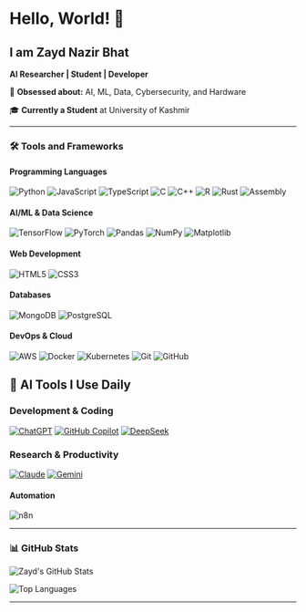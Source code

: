 # Hello, World! 👋

## I am Zayd Nazir Bhat

**AI Researcher | Student | Developer**

🎯 **Obsessed about:** AI, ML, Data, Cybersecurity, and Hardware

🎓 **Currently a Student** at University of Kashmir

---

### 🛠️ **Tools and Frameworks**

#### **Programming Languages**
![Python](https://img.shields.io/badge/Python-3776AB?style=for-the-badge&logo=python&logoColor=white)
![JavaScript](https://img.shields.io/badge/JavaScript-F7DF1E?style=for-the-badge&logo=javascript&logoColor=black)
![TypeScript](https://img.shields.io/badge/TypeScript-3178C6?style=for-the-badge&logo=typescript&logoColor=white)
![C](https://img.shields.io/badge/C-A8B9CC?style=for-the-badge&logo=c&logoColor=black)
![C++](https://img.shields.io/badge/C++-00599C?style=for-the-badge&logo=c%2B%2B&logoColor=white)
![R](https://img.shields.io/badge/R-276DC3?style=for-the-badge&logo=r&logoColor=white)
![Rust](https://img.shields.io/badge/Rust-000000?style=for-the-badge&logo=rust&logoColor=white)
![Assembly](https://img.shields.io/badge/Assembly-8E0E87?style=for-the-badge&logo=assemblyscript&logoColor=white)

#### **AI/ML & Data Science**
![TensorFlow](https://img.shields.io/badge/TensorFlow-FF6F00?style=for-the-badge&logo=tensorflow&logoColor=white)
![PyTorch](https://img.shields.io/badge/PyTorch-EE4C2C?style=for-the-badge&logo=pytorch&logoColor=white)
![Pandas](https://img.shields.io/badge/Pandas-150458?style=for-the-badge&logo=pandas&logoColor=white)
![NumPy](https://img.shields.io/badge/NumPy-013243?style=for-the-badge&logo=numpy&logoColor=white)
![Matplotlib](https://img.shields.io/badge/Matplotlib-11557C?style=for-the-badge&logo=python&logoColor=white)

#### **Web Development**
![HTML5](https://img.shields.io/badge/HTML5-E34F26?style=for-the-badge&logo=html5&logoColor=white)
![CSS3](https://img.shields.io/badge/CSS3-1572B6?style=for-the-badge&logo=css3&logoColor=white)

#### **Databases**
![MongoDB](https://img.shields.io/badge/MongoDB-47A248?style=for-the-badge&logo=mongodb&logoColor=white)
![PostgreSQL](https://img.shields.io/badge/PostgreSQL-4169E1?style=for-the-badge&logo=postgresql&logoColor=white)

#### **DevOps & Cloud**
![AWS](https://img.shields.io/badge/AWS-232F3E?style=for-the-badge&logo=amazon-aws&logoColor=white)
![Docker](https://img.shields.io/badge/Docker-2496ED?style=for-the-badge&logo=docker&logoColor=white)
![Kubernetes](https://img.shields.io/badge/Kubernetes-326CE5?style=for-the-badge&logo=kubernetes&logoColor=white)
![Git](https://img.shields.io/badge/Git-F05032?style=for-the-badge&logo=git&logoColor=white)
![GitHub](https://img.shields.io/badge/GitHub-181717?style=for-the-badge&logo=github&logoColor=white)


## 🤖 **AI Tools I Use Daily**

### **Development & Coding**
[![ChatGPT](https://img.shields.io/badge/ChatGPT-74AA9C?style=for-the-badge&logo=openai&logoColor=white)](https://chat.openai.com)
[![GitHub Copilot](https://img.shields.io/badge/GitHub_Copilot-000000?style=for-the-badge&logo=githubcopilot&logoColor=white)](https://github.com/features/copilot)
[![DeepSeek](https://img.shields.io/badge/DeepSeek-0B8FF2?style=for-the-badge&logo=deepseek&logoColor=white)](https://www.deepseek.com/)

### **Research & Productivity**
[![Claude](https://img.shields.io/badge/Claude-8A2BE2?style=for-the-badge&logo=anthropic&logoColor=white)](https://claude.ai)
[![Gemini](https://img.shields.io/badge/Gemini-8E75B2?style=for-the-badge&logo=google&logoColor=white)](https://gemini.google.com)

#### **Automation**
![n8n](https://img.shields.io/badge/n8n-000000?style=for-the-badge&logo=n8n&logoColor=white)

---

### 📊 **GitHub Stats**

![Zayd's GitHub Stats](https://github-readme-stats.vercel.app/api?username=zaydbhat&show_icons=true&theme=radical)

![Top Languages](https://github-readme-stats.vercel.app/api/top-langs/?username=zaydbhat&layout=compact&theme=radical)


---
